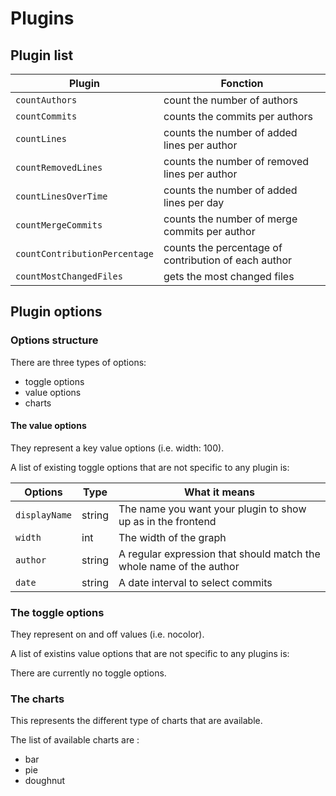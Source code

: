 # Plugins

## Plugin list

Plugin | Fonction
-- | --
`countAuthors` | count the number of authors
`countCommits` | counts the commits per authors
`countLines` | counts the number of added lines per author
`countRemovedLines` | counts the number of removed lines per author
`countLinesOverTime` | counts the number of added lines per day
`countMergeCommits` | counts the number of merge commits per author
`countContributionPercentage` | counts the percentage of contribution of each author
`countMostChangedFiles` | gets the most changed files

## Plugin options

### Options structure

There are three types of options:

- toggle options
- value options
- charts

#### The value options

They represent a key value options (i.e. width: 100).

A list of existing toggle options that are not specific to any plugin is:

Options | Type | What it means
--- | --- | ---
`displayName` | string | The name you want your plugin to show up as in the frontend
`width` | int | The width of the graph
`author` | string | A regular expression that should match the whole name of the author
`date` | string | A date interval to select commits

### The toggle options

They represent on and off values (i.e. nocolor).

A list of existins value options that are not specific to any plugins is:

There are currently no toggle options.

### The charts

This represents the different type of charts that are available.

The list of available charts are :

- bar
- pie
- doughnut

